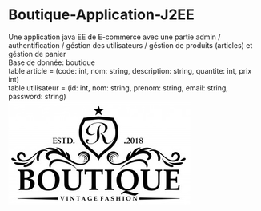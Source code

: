 # Boutique-Application-J2EE
Une application java EE de E-commerce avec une partie admin / authentification / géstion des utilisateurs / géstion de produits (articles) et géstion de panier <br />
Base de donnée: boutique <br />
table article = (code: int, nom: string, description: string, quantite: int, prix int) <br />
table utilisateur = (id: int, nom: string, prenom: string, email: string, password: string) <br />
<img src="https://github.com/MehdiBC/Boutique-Application-J2EE/blob/master/src/main/webapp/img/logo.jpg">
